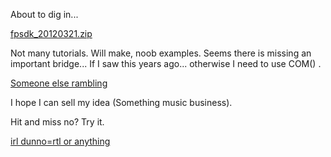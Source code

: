 About to dig in... 

[fpsdk_20120321.zip](http://forum.image-line.com/viewtopic.php?t=12092)

Not many tutorials. Will make, noob examples. Seems there is missing an important bridge...
If I saw this years ago... otherwise I need to use COM() .


[Someone else rambling](http://delphihaters.blogspot.ca/2011/04/qa-dept-one-infinite-fruity-loop-part-i.html)


I hope I can sell my idea (Something music business).


Hit and miss no? Try it.

[irl dunno=rtl or anything](http://www.w3.org/TR/i18n-html-tech-bidi/) 
